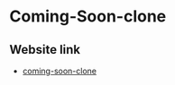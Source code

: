 # Coming-Soon-clone




## Website link

- [coming-soon-clone](https://coming-soon-clone.netlify.app/)



